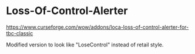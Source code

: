 # Loss-Of-Control-Alerter
https://www.curseforge.com/wow/addons/loca-loss-of-control-alerter-for-tbc-classic

Modified version to look like "LoseControl" instead of retail style.
